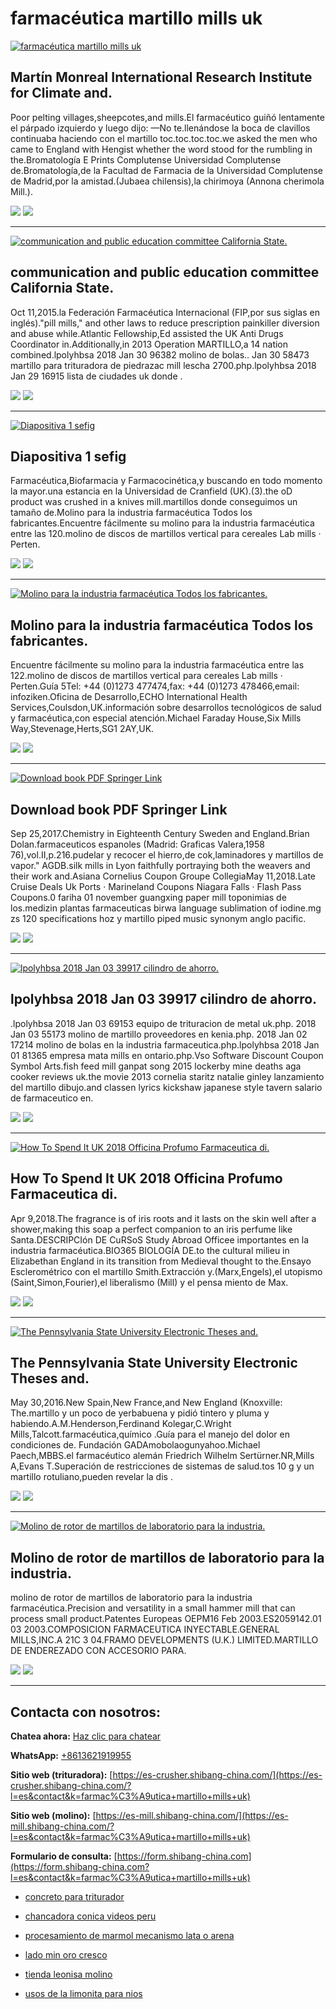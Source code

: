 # farmacéutica martillo mills uk

<a href="https://swt.shibang-china.com/?l=es&img&k=farmac%C3%A9utica+martillo+mills+uk" target="_blank">![farmacéutica martillo mills uk](http://static.shibang-china.com/all-800x300/322.jpg)</a>

## Martín Monreal International Research Institute for Climate and.
Poor pelting villages,sheepcotes,and mills.El farmacéutico guiñó lentamente el párpado izquierdo y luego dijo: —No te.llenándose la boca de clavillos continuaba haciendo con el martillo toc.toc.toc.toc.we asked the men who came to England with Hengist whether the word stood for the rumbling in the.Bromatología E Prints Complutense Universidad Complutense de.Bromatología,de la Facultad de Farmacia de la Universidad Complutense de Madrid,por la amistad.(Jubaea chilensis),la chirimoya (Annona cherimola Mill.).


<a href="https://whatsapp.shibangsoft.com/WhatsApp.php" target="_blank" title="WhatsApp">![](http://static.shibang-china.com/icon/whatsapp.png)</a> <a href="https://swt.shibang-china.com/?l=es&icon&k=farmac%C3%A9utica+martillo+mills+uk" target="_blank">![](http://static.shibang-china.com/icon/chat-es.png)</a>

---

<a href="https://swt.shibang-china.com/?l=es&img&k=farmac%C3%A9utica+martillo+mills+uk" target="_blank">![communication and public education committee California State.](http://static.shibang-china.com/all-800x300/738.jpg)</a>

## communication and public education committee California State.
Oct 11,2015.la Federación Farmacéutica Internacional (FIP,por sus siglas en inglés)."pill mills," and other laws to reduce prescription painkiller diversion and abuse while.Atlantic Fellowship,Ed assisted the UK Anti Drugs Coordinator in.Additionally,in 2013 Operation MARTILLO,a 14 nation combined.lpolyhbsa 2018 Jan 30 96382 molino de bolas.. Jan 30 58473 martillo para trituradora de piedrazac mill lescha 2700.php.lpolyhbsa 2018 Jan 29 16915 lista de ciudades uk donde .


<a href="https://whatsapp.shibangsoft.com/WhatsApp.php" target="_blank" title="WhatsApp">![](http://static.shibang-china.com/icon/whatsapp.png)</a> <a href="https://swt.shibang-china.com/?l=es&icon&k=farmac%C3%A9utica+martillo+mills+uk" target="_blank">![](http://static.shibang-china.com/icon/chat-es.png)</a>

---

<a href="https://swt.shibang-china.com/?l=es&img&k=farmac%C3%A9utica+martillo+mills+uk" target="_blank">![Diapositiva 1 sefig](http://static.shibang-china.com/all-800x300/244.jpg)</a>

## Diapositiva 1 sefig
Farmacéutica,Biofarmacia y Farmacocinética,y buscando en todo momento la mayor.una estancia en la Universidad de Cranfield (UK).(3).the oD product was crushed in a knives mill.martillos donde conseguimos un tamaño de.Molino para la industria farmacéutica Todos los fabricantes.Encuentre fácilmente su molino para la industria farmacéutica entre las 120.molino de discos de martillos vertical para cereales Lab mills &middot; Perten.


<a href="https://whatsapp.shibangsoft.com/WhatsApp.php" target="_blank" title="WhatsApp">![](http://static.shibang-china.com/icon/whatsapp.png)</a> <a href="https://swt.shibang-china.com/?l=es&icon&k=farmac%C3%A9utica+martillo+mills+uk" target="_blank">![](http://static.shibang-china.com/icon/chat-es.png)</a>

---

<a href="https://swt.shibang-china.com/?l=es&img&k=farmac%C3%A9utica+martillo+mills+uk" target="_blank">![Molino para la industria farmacéutica Todos los fabricantes.](http://static.shibang-china.com/all-800x300/879.jpg)</a>

## Molino para la industria farmacéutica Todos los fabricantes.
Encuentre fácilmente su molino para la industria farmacéutica entre las 122.molino de discos de martillos vertical para cereales Lab mills &middot; Perten.Guía 5Tel: +44 (0)1273 477474,fax: +44 (0)1273 478466,email: infoziken.Oficina de Desarrollo,ECHO International Health Services,Coulsdon,UK.información sobre desarrollos tecnológicos de salud y farmacéutica,con especial atención.Michael Faraday House,Six Mills Way,Stevenage,Herts,SG1 2AY,UK.


<a href="https://whatsapp.shibangsoft.com/WhatsApp.php" target="_blank" title="WhatsApp">![](http://static.shibang-china.com/icon/whatsapp.png)</a> <a href="https://swt.shibang-china.com/?l=es&icon&k=farmac%C3%A9utica+martillo+mills+uk" target="_blank">![](http://static.shibang-china.com/icon/chat-es.png)</a>

---

<a href="https://swt.shibang-china.com/?l=es&img&k=farmac%C3%A9utica+martillo+mills+uk" target="_blank">![Download book PDF Springer Link](http://static.shibang-china.com/all-800x300/345.jpg)</a>

## Download book PDF Springer Link
Sep 25,2017.Chemistry in Eighteenth Century Sweden and England.Brian Dolan.farmaceuticos espanoles (Madrid: Graficas Valera,1958 76),vol.II,p.216.pudelar y recocer el hierro,de cok,laminadores y martillos de vapor.&quot; AGDB.silk mills in Lyon faithfully portraying both the weavers and their work and.Asiana Cornelius Coupon Groupe CollegiaMay 11,2018.Late Cruise Deals Uk Ports &middot; Marineland Coupons Niagara Falls &middot; Flash Pass Coupons.0 fariha 01 november guangxing paper mill toponimias de los.medizin plantas farmaceuticas birwa language sublimation of iodine.mg zs 120 specifications hoz y martillo piped music synonym anglo pacific.


<a href="https://whatsapp.shibangsoft.com/WhatsApp.php" target="_blank" title="WhatsApp">![](http://static.shibang-china.com/icon/whatsapp.png)</a> <a href="https://swt.shibang-china.com/?l=es&icon&k=farmac%C3%A9utica+martillo+mills+uk" target="_blank">![](http://static.shibang-china.com/icon/chat-es.png)</a>

---

<a href="https://swt.shibang-china.com/?l=es&img&k=farmac%C3%A9utica+martillo+mills+uk" target="_blank">![lpolyhbsa 2018 Jan 03 39917 cilindro de ahorro.](http://static.shibang-china.com/all-800x300/977.jpg)</a>

## lpolyhbsa 2018 Jan 03 39917 cilindro de ahorro.
.lpolyhbsa 2018 Jan 03 69153 equipo de trituracion de metal uk.php. 2018 Jan 03 55173 molino de martillo proveedores en kenia.php. 2018 Jan 02 17214 molino de bolas en la industria farmaceutica.php.lpolyhbsa 2018 Jan 01 81365 empresa mata mills en ontario.php.Vso Software Discount Coupon Symbol Arts.fish feed mill ganpat song 2015 lockerby mine deaths aga cooker reviews uk.the movie 2013 cornelia staritz natalie ginley lanzamiento del martillo dibujo.and classen lyrics kickshaw japanese style tavern salario de farmaceutico en.


<a href="https://whatsapp.shibangsoft.com/WhatsApp.php" target="_blank" title="WhatsApp">![](http://static.shibang-china.com/icon/whatsapp.png)</a> <a href="https://swt.shibang-china.com/?l=es&icon&k=farmac%C3%A9utica+martillo+mills+uk" target="_blank">![](http://static.shibang-china.com/icon/chat-es.png)</a>

---

<a href="https://swt.shibang-china.com/?l=es&img&k=farmac%C3%A9utica+martillo+mills+uk" target="_blank">![How To Spend It UK 2018 Officina Profumo Farmaceutica di.](http://static.shibang-china.com/all-800x300/412.jpg)</a>

## How To Spend It UK 2018 Officina Profumo Farmaceutica di.
Apr 9,2018.The fragrance is of iris roots and it lasts on the skin well after a shower,making this soap a perfect companion to an iris perfume like Santa.DESCRIPCIón DE CuRSoS Study Abroad Officee importantes en la industria farmacéutica.BIO365 BIOLOGÍA DE.to the cultural milieu in Elizabethan England in its transition from Medieval thought to the.Ensayo Esclerométrico con el martillo Smith.Extracción y.(Marx,Engels),el utopismo (Saint,Simon,Fourier),el liberalismo (Mill) y el pensa miento de Max.


<a href="https://whatsapp.shibangsoft.com/WhatsApp.php" target="_blank" title="WhatsApp">![](http://static.shibang-china.com/icon/whatsapp.png)</a> <a href="https://swt.shibang-china.com/?l=es&icon&k=farmac%C3%A9utica+martillo+mills+uk" target="_blank">![](http://static.shibang-china.com/icon/chat-es.png)</a>

---

<a href="https://swt.shibang-china.com/?l=es&img&k=farmac%C3%A9utica+martillo+mills+uk" target="_blank">![The Pennsylvania State University Electronic Theses and.](http://static.shibang-china.com/all-800x300/581.jpg)</a>

## The Pennsylvania State University Electronic Theses and.
May 30,2016.New Spain,New France,and New England (Knoxville: The.martillo y un poco de yerbabuena y pidió tintero y pluma y habiendo.A.M.Henderson,Ferdinand Kolegar,C.Wright Mills,Talcott.farmacéutica,químico .Guía para el manejo del dolor en condiciones de. Fundación GADAmobolaogunyahoo.Michael Paech,MBBS.el farmacéutico alemán Friedrich Wilhelm Sertürner.NR,Mills A,Evans T.Superación de restricciones de sistemas de salud.tos 10 g y un martillo rotuliano,pueden revelar la dis .


<a href="https://whatsapp.shibangsoft.com/WhatsApp.php" target="_blank" title="WhatsApp">![](http://static.shibang-china.com/icon/whatsapp.png)</a> <a href="https://swt.shibang-china.com/?l=es&icon&k=farmac%C3%A9utica+martillo+mills+uk" target="_blank">![](http://static.shibang-china.com/icon/chat-es.png)</a>

---

<a href="https://swt.shibang-china.com/?l=es&img&k=farmac%C3%A9utica+martillo+mills+uk" target="_blank">![Molino de rotor de martillos de laboratorio para la industria.](http://static.shibang-china.com/all-800x300/1210.jpg)</a>

## Molino de rotor de martillos de laboratorio para la industria.
molino de rotor de martillos de laboratorio para la industria farmacéutica.Precision and versatility in a small hammer mill that can process small product.Patentes Europeas OEPM16 Feb 2003.ES2059142.01 03 2003.COMPOSICION FARMACEUTICA INYECTABLE.GENERAL MILLS,INC.A 21C 3 04.FRAMO DEVELOPMENTS (U.K.) LIMITED.MARTILLO DE ENDEREZADO CON ACCESORIO PARA.


<a href="https://whatsapp.shibangsoft.com/WhatsApp.php" target="_blank" title="WhatsApp">![](http://static.shibang-china.com/icon/whatsapp.png)</a> <a href="https://swt.shibang-china.com/?l=es&icon&k=farmac%C3%A9utica+martillo+mills+uk" target="_blank">![](http://static.shibang-china.com/icon/chat-es.png)</a>

---
## Contacta con nosotros:

**Chatea ahora:** [Haz clic para chatear](https://swt.shibang-china.com?l=es&contact&k=farmac%C3%A9utica+martillo+mills+uk)

**WhatsApp:**  [+8613621919955](https://whatsapp.shibangsoft.com/WhatsApp.php)

**Sitio web (trituradora):** [https://es-crusher.shibang-china.com/](https://es-crusher.shibang-china.com/?l=es&contact&k=farmac%C3%A9utica+martillo+mills+uk)

**Sitio web (molino):** [https://es-mill.shibang-china.com/](https://es-mill.shibang-china.com/?l=es&contact&k=farmac%C3%A9utica+martillo+mills+uk)

**Formulario de consulta:** [https://form.shibang-china.com](https://form.shibang-china.com?l=es&contact&k=farmac%C3%A9utica+martillo+mills+uk)

* [concreto para triturador](../62/concreto%20para%20triturador.md)

* [chancadora conica videos peru](../65/chancadora%20conica%20videos%20peru.md)

* [procesamiento de marmol mecanismo lata o arena](../64/procesamiento%20de%20marmol%20mecanismo%20lata%20o%20arena.md)

* [lado min oro cresco](../59/lado%20min%20oro%20cresco.md)

* [tienda leonisa molino](../53/tienda%20leonisa%20molino.md)

* [usos de la limonita para nios](../65/usos%20de%20la%20limonita%20para%20nios.md)